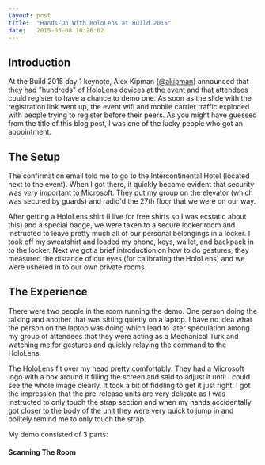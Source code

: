 ```yaml
---
layout: post
title:  "Hands-On With HoloLens at Build 2015"
date:   2015-05-08 10:26:02
---
```


## Introduction
At the Build 2015 day 1 keynote, Alex Kipman ([@akipman](https://twitter.com/akipman)) announced that they had "hundreds" of HoloLens devices at the event and that attendees could register to have a chance to demo one.  As soon as the slide with the registration link went up, the event wifi and mobile carrier traffic exploded with people trying to register before their peers.  As you might have guessed from the title of this blog post, I was one of the lucky people who got an appointment.

## The Setup
The confirmation email told me to go to the Intercontinental Hotel (located next to the event).  When I got there, it quickly became evident that security was *very* important to Microsoft.  They put my group on the elevator (which was secured by guards) and radio'd the 27th floor that we were on our way.

After getting a HoloLens shirt (I live for free shirts so I was ecstatic about this) and a special badge, we were taken to a secure locker room and instructed to leave pretty much all of our personal belongings in a locker.  I took off my sweatshirt and loaded my phone, keys, wallet, and backpack in to the locker.  Next we got a brief introduction on how to do gestures, they measured the distance of our eyes (for calibrating the HoloLens) and we were ushered in to our own private rooms.

## The Experience
There were two people in the room running the demo.  One person doing the talking and another that was sitting quietly on a laptop.  I have no idea what the person on the laptop was doing which lead to later speculation among my group of attendees that they were acting as a Mechanical Turk and watching me for gestures and quickly relaying the command to the HoloLens.

The HoloLens fit over my head pretty comfortably.  They had a Microsoft logo with a box around it filling the screen and said to adjust it until I could see the whole image clearly.  It took a bit of fiddling to get it just right.  I got the impression that the pre-release units are very delicate as I was instructed to only touch the strap section and when my hands accidentally got closer to the body of the unit they were very quick to jump in and politely remind me to only touch the strap.

My demo consisted of 3 parts:

#### Scanning The Room

